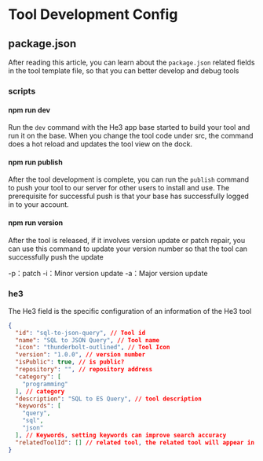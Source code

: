 # Tool Development Config

## package.json

After reading this article, you can learn about the `package.json` related fields in the tool template file, so that you can better develop and debug tools

### scripts

#### npm run dev

Run the `dev` command with the He3 app base started to build your tool and run it on the base. When you change the tool code under src, the command does a hot reload and updates the tool view on the dock.

#### npm run publish

After the tool development is complete, you can run the `publish` command to push your tool to our server for other users to install and use. The prerequisite for successful push is that your base has successfully logged in to your account.

#### npm run version

After the tool is released, if it involves version update or patch repair, you can use this command to update your version number so that the tool can successfully push the update

-p：patch
-i：Minor version update
-a：Major version update

### he3

The He3 field is the specific configuration of an information of the He3 tool

```json
{
  "id": "sql-to-json-query", // Tool id
  "name": "SQL to JSON Query", // Tool name 
  "icon": "thunderbolt-outlined", // Tool Icon
  "version": "1.0.0", // version number
  "isPublic": true, // is public?
  "repository": "", // repository address
  "category": [
    "programming"
  ], // category
  "description": "SQL to ES Query", // tool description
  "keywords": [
    "query",
    "sql",
    "json"
  ], // Keywords, setting keywords can improve search accuracy
  "relatedToolId": [] // related tool, the related tool will appear in the related tool list on the right side of the tool
}
```
